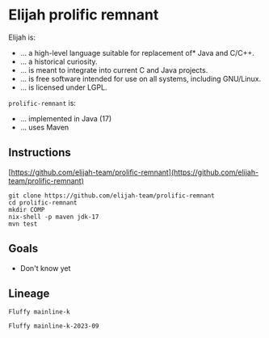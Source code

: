 Elijah prolific remnant
========================

Elijah is:

- ... a high-level language suitable for replacement of* Java and C/C++.
- ... a historical curiosity.
- ... is meant to integrate into current C and Java projects. 
- ... is free software intended for use on all systems, including GNU/Linux.
- ... is licensed under LGPL.

`prolific-remnant` is:

- ... implemented in Java (17)
- ... uses Maven

Instructions
-------------

[https://github.com/elijah-team/prolific-remnant](https://github.com/elijah-team/prolific-remnant)

```shell
git clone https://github.com/elijah-team/prolific-remnant
cd prolific-remnant
mkdir COMP
nix-shell -p maven jdk-17
mvn test
```

Goals
------

- Don't know yet

Lineage
--------

`Fluffy mainline-k`

`Fluffy mainline-k-2023-09`
